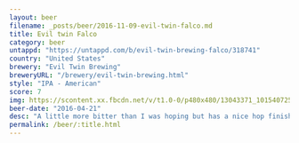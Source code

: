 ```yaml
---
layout: beer
filename: _posts/beer/2016-11-09-evil-twin-falco.md
title: Evil twin Falco
category: beer
untappd: "https://untappd.com/b/evil-twin-brewing-falco/318741"
country: "United States"
brewery: "Evil Twin Brewing"
breweryURL: "/brewery/evil-twin-brewing.html"
style: "IPA - American"
score: 7
img: https://scontent.xx.fbcdn.net/v/t1.0-0/p480x480/13043371_10154072541163745_2624244242033439826_n.jpg?oh=8d0b794f2c0533e86eb8dde8defa1778&oe=5AF14F8F
beer-date: "2016-04-21"
desc: "A little more bitter than I was hoping but has a nice hop finish"
permalink: /beer/:title.html
---
```

